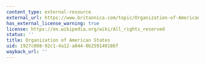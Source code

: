 ```yaml
---
content_type: external-resource
external_url: https://www.britannica.com/topic/Organization-of-American-States
has_external_license_warning: true
license: https://en.wikipedia.org/wiki/All_rights_reserved
status: ''
title: Organization of American States
uid: 1927c008-92c1-4a12-a044-0b259140186f
wayback_url: ''
---
```


